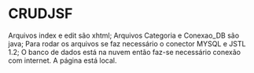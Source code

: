 # CRUDJSF
Arquivos index e edit são xhtml;
Arquivos Categoria e Conexao_DB são java;
Para rodar os arquivos se faz necessário o conector MYSQL e JSTL 1.2;
O banco de dados está na nuvem então faz-se necessário conexão com internet.
A página está local.
